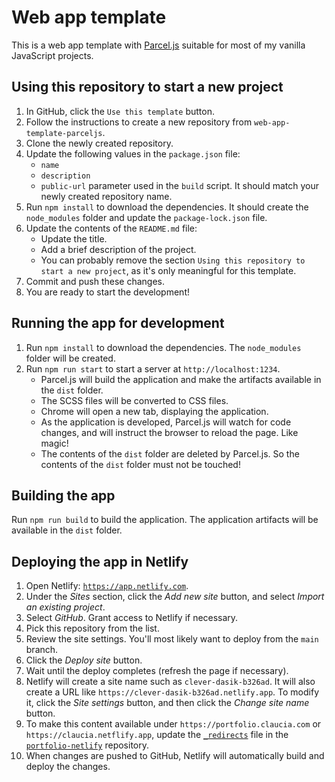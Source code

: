 # Web app template

This is a web app template with [Parcel.js](https://parceljs.org/) suitable for most of my vanilla JavaScript projects.

## Using this repository to start a new project

1. In GitHub, click the `Use this template` button.
1. Follow the instructions to create a new repository from `web-app-template-parceljs`.
1. Clone the newly created repository.
1. Update the following values in the `package.json` file:
   - `name`
   - `description`
   - `public-url` parameter used in the `build` script. It should match your newly created repository name.
1. Run `npm install` to download the dependencies. It should create the `node_modules` folder and update the `package-lock.json` file.
1. Update the contents of the `README.md` file:
   - Update the title.
   - Add a brief description of the project.
   - You can probably remove the section `Using this repository to start a new project`, as it's only meaningful for this template.
1. Commit and push these changes.
1. You are ready to start the development!

## Running the app for development

1. Run `npm install` to download the dependencies. The `node_modules` folder will be created.
1. Run `npm run start` to start a server at `http://localhost:1234`.
   - Parcel.js will build the application and make the artifacts available in the `dist` folder.
   - The SCSS files will be converted to CSS files.
   - Chrome will open a new tab, displaying the application.
   - As the application is developed, Parcel.js will watch for code changes, and will instruct the browser to reload the page. Like magic!
   - The contents of the `dist` folder are deleted by Parcel.js. So the contents of the `dist` folder must not be touched!

## Building the app

Run `npm run build` to build the application. The application artifacts will be available in the `dist` folder.

## Deploying the app in Netlify

1. Open Netlify: [`https://app.netlify.com`](https://app.netlify.com).
1. Under the _Sites_ section, click the _Add new site_ button, and select _Import an existing project_.
1. Select _GitHub_. Grant access to Netlify if necessary.
1. Pick this repository from the list.
1. Review the site settings. You'll most likely want to deploy from the `main` branch.
1. Click the _Deploy site_ button.
1. Wait until the deploy completes (refresh the page if necessary).
1. Netlify will create a site name such as `clever-dasik-b326ad`. It will also create a URL like `https://clever-dasik-b326ad.netlify.app`. To modify it, click the _Site settings_ button, and then click the _Change site name_ button.
1. To make this content available under `https://portfolio.claucia.com` or `https://claucia.netflify.app`, update the [`_redirects`](https://github.com/claucia/portfolio-netlify/blob/main/_redirects) file in the [`portfolio-netlify`](https://github.com/claucia/portfolio-netlify) repository.
1. When changes are pushed to GitHub, Netlify will automatically build and deploy the changes.
